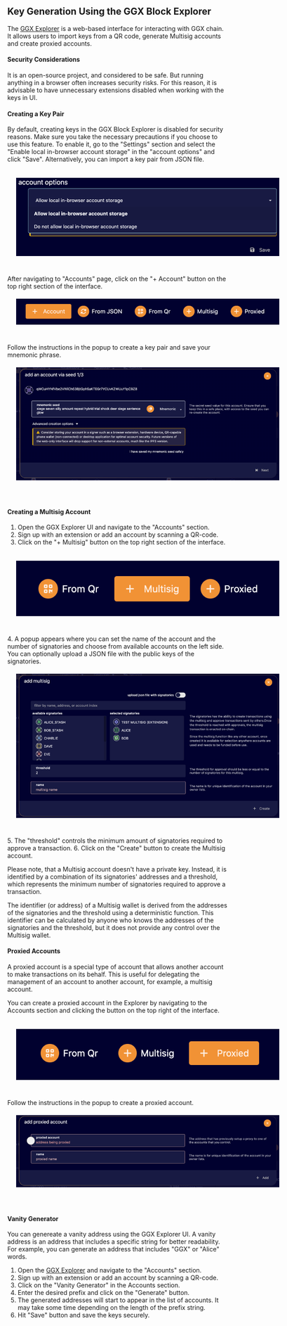 ## Key Generation Using the GGX Block Explorer

The [GGX Explorer](https://explorer.ggxchain.io/) is a web-based interface for interacting with GGX chain.
It allows users to import keys from a QR code, generate Multisig accounts and create proxied accounts.

#### Security Considerations

It is an open-source project, and considered to be safe. But running anything in a browser often increases security risks. For this reason, it is advisable to have unnecessary extensions disabled when working with the keys in UI.

#### Creating a Key Pair

By default, creating keys in the GGX Block Explorer is disabled for security reasons. Make sure you take the necessary precautions if you choose to use this feature. To enable it, go to the "Settings" section and select the "Enable local in-browser account storage" in the "account options" and click "Save". Alternatively, you can import a key pair from JSON file.
<div align="center">
  <img src="../../assets/keys/explorer-account-settings.png" alt="Explorer Account Settings" style="max-width: 600px; margin: 20px 20px 40px 20px;" />
</div>
After navigating to "Accounts" page, click on the "+ Account" button on the top right section of the interface.
<div align="center">
  <img src="../../assets/keys/explorer-create-button.png" alt="Explorer Create button" style="max-width: 600px; margin: 20px 20px 40px 20px;" />
</div>
Follow the instructions in the popup to create a key pair and save your mnemonic phrase.
<div align="center">
  <img src="../../assets/keys/explorer-create-popup.png" alt="Explorer Create popup" style="max-width: 600px; margin: 20px 20px 40px 20px;" />
</div>


#### Creating a Multisig Account

1. Open the GGX Explorer UI and navigate to the "Accounts" section.
2. Sign up with an extension or add an account by scanning a QR-code. 
3. Click on the "+ Multisig" button on the top right section of the interface.
<div align="center">
  <img src="../../assets/keys/explorer-multisig-button.png" alt="Explorer Multisig button" style="max-width: 600px; margin: 20px 20px 40px 20px;" />
</div>
4. A popup appears where you can set the name of the account and the number of signatories and choose from available accounts on the left side. You can optionally upload a JSON file with the public keys of the signatories.
<div align="center">
  <img src="../../assets/keys/explorer-create-multisig.png" alt="Explorer Multisig popup" style="max-width: 600px; margin: 20px 20px 40px 20px;" />
</div>
5. The "threshold" controls the minimum amount of signatories required to approve a transaction.
6. Click on the "Create" button to create the Multisig account.

Please note, that a Multisig account doesn't have a private key. Instead, it is identified by a combination of its signatories' addresses and a threshold, which represents the minimum number of signatories required to approve a transaction.

The identifier (or address) of a Multisig wallet is derived from the addresses of the signatories and the threshold using a deterministic function. This identifier can be calculated by anyone who knows the addresses of the signatories and the threshold, but it does not provide any control over the Multisig wallet.

#### Proxied Accounts

A proxied account is a special type of account that allows another account to make transactions on its behalf. This is useful for delegating the management of an account to another account, for example, a multisig account.

You can create a proxied account in the Explorer by navigating to the Accounts section and clicking the button on the top right of the interface.
<div align="center">
  <img src="../../assets/keys/explorer-proxied-button.png" alt="Explorer Proxied Account button" style="max-width: 600px; margin: 20px 20px 40px 20px;" />
</div>
Follow the instructions in the popup to create a proxied account.
<div align="center">
  <img src="../../assets/keys/explorer-proxied-popup.png" alt="Explorer Proxied Account popup" style="max-width: 600px; margin: 20px 20px 40px 20px;" />
</div>

#### Vanity Generator

You can genereate a vanity address using the GGX Explorer UI. A vanity address is an address that includes a specific string for better readability. For example, you can generate an address that includes "GGX" or "Alice" words.

1. Open the [GGX Explorer](https://explorer.ggxchain.io/) and navigate to the "Accounts" section.
2. Sign up with an extension or add an account by scanning a QR-code.
3. Click on the "Vanity Generator" in the Accounts section.
4. Enter the desired prefix and click on the "Generate" button.
5. The generated addresses will start to appear in the list of accounts. It may take some time depending on the length of the prefix string.
6. Hit "Save" button and save the keys securely.
